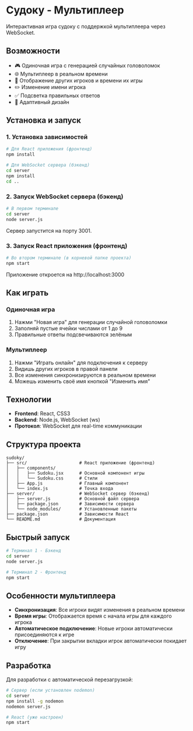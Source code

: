 # Судоку - Мультиплеер

Интерактивная игра судоку с поддержкой мультиплеера через WebSocket.

## Возможности

- 🎮 Одиночная игра с генерацией случайных головоломок
- 🌐 Мультиплеер в реальном времени
- 👥 Отображение других игроков и времени их игры
- ✏️ Изменение имени игрока
- ✅ Подсветка правильных ответов
- 📱 Адаптивный дизайн

## Установка и запуск

### 1. Установка зависимостей

```bash
# Для React приложения (фронтенд)
npm install

# Для WebSocket сервера (бэкенд)
cd server
npm install
cd ..
```

### 2. Запуск WebSocket сервера (бэкенд)

```bash
# В первом терминале
cd server
node server.js
```

Сервер запустится на порту 3001.

### 3. Запуск React приложения (фронтенд)

```bash
# Во втором терминале (в корневой папке проекта)
npm start
```

Приложение откроется на http://localhost:3000

## Как играть

### Одиночная игра
1. Нажми "Новая игра" для генерации случайной головоломки
2. Заполняй пустые ячейки числами от 1 до 9
3. Правильные ответы подсвечиваются зелёным

### Мультиплеер
1. Нажми "Играть онлайн" для подключения к серверу
2. Видишь других игроков в правой панели
3. Все изменения синхронизируются в реальном времени
4. Можешь изменить своё имя кнопкой "Изменить имя"

## Технологии

- **Frontend**: React, CSS3
- **Backend**: Node.js, WebSocket (ws)
- **Протокол**: WebSocket для real-time коммуникации

## Структура проекта

```
sudoky/
├── src/                    # React приложение (фронтенд)
│   ├── components/
│   │   ├── Sudoku.jsx      # Основной компонент игры
│   │   └── Sudoku.css      # Стили
│   ├── App.js              # Главный компонент
│   └── index.js            # Точка входа
├── server/                 # WebSocket сервер (бэкенд)
│   ├── server.js           # Основной файл сервера
│   ├── package.json        # Зависимости сервера
│   └── node_modules/       # Установленные пакеты
├── package.json            # Зависимости React
└── README.md               # Документация
```

## Быстрый запуск

```bash
# Терминал 1 - Бэкенд
cd server
node server.js

# Терминал 2 - Фронтенд
npm start
```

## Особенности мультиплеера

- **Синхронизация**: Все игроки видят изменения в реальном времени
- **Время игры**: Отображается время с начала игры для каждого игрока
- **Автоматическое подключение**: Новые игроки автоматически присоединяются к игре
- **Отключение**: При закрытии вкладки игрок автоматически покидает игру

## Разработка

Для разработки с автоматической перезагрузкой:

```bash
# Сервер (если установлен nodemon)
cd server
npm install -g nodemon
nodemon server.js

# React (уже настроен)
npm start
```
